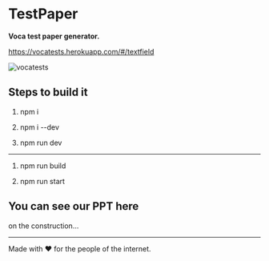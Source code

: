 
# TestPaper

  

**Voca test paper generator.**

https://vocatests.herokuapp.com/#/textfield

![vocatests](https://user-images.githubusercontent.com/25196026/51427148-5668d280-1c37-11e9-855c-79bc96af035f.gif)

## Steps to build it

1. npm i

2. npm i --dev

3. npm run dev

---

1. npm run build

2. npm run start

  

## You can see our PPT here

on the construction...

---
Made with ❤️ for the people of the internet.